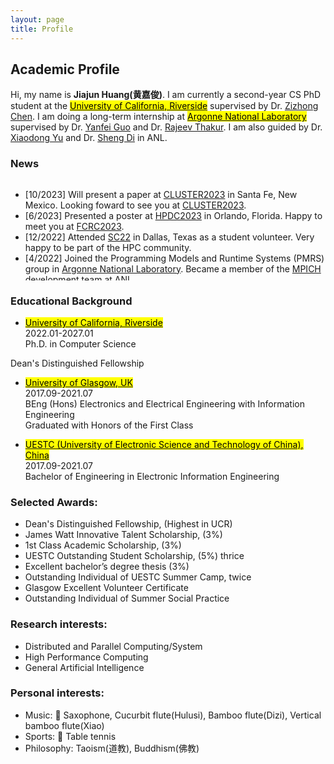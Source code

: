 ```yaml
---
layout: page
title: Profile
---
```


## Academic Profile
Hi, my name is **Jiajun Huang(黄嘉俊)**. I am currently a second-year CS PhD student at the [<mark>University of California, Riverside</mark>](https://www.ucr.edu) supervised by Dr. [Zizhong Chen](https://www.cs.ucr.edu/~chen/superlab/people.html). I am doing a long-term internship at [<mark>Argonne National Laboratory</mark>](https://www.anl.gov) supervised by Dr. [Yanfei Guo](https://www.anl.gov/profile/yanfei-guo) and Dr. [Rajeev Thakur](https://web.cels.anl.gov/~thakur/). I am also guided by Dr. [Xiaodong Yu](https://xiaodong-yu.github.io) and Dr. [Sheng Di](https://www.mcs.anl.gov/~shdi/) in ANL.

<h3>News</h3>
<div style="height: 160px; overflow: auto;">
<ul>
    <li>
		[10/2023] Will present a paper at <a href="https://clustercomp.org/2023/">CLUSTER2023</a> in Santa Fe, New Mexico. Looking foward to see you at <a href="https://fcrc.acm.org">CLUSTER2023</a>.
	</li>
    <li>
		[6/2023] Presented a poster at <a href="https://www.hpdc.org/2023/">HPDC2023</a> in Orlando, Florida. Happy to meet you at <a href="https://fcrc.acm.org">FCRC2023</a>.
	</li>
	<li>
		[12/2022] Attended <a href="https://sc22.supercomputing.org">SC22</a> in Dallas, Texas as a student volunteer. Very happy to be part of the HPC community.
	</li>
    <li>
        [4/2022] Joined the Programming Models and Runtime Systems (PMRS) group in <a href="https://www.anl.gov">Argonne National Laboratory</a>. Became a member of the <a href="https://www.mpich.org">MPICH</a> development team at ANL. 
    </li>
    <li>
        [1/2022] Started my life as a PhD student in <a href="https://www.ucr.edu">University of California, Riverside</a>. Became a member of the <a href="https://www.cs.ucr.edu/~chen/superlab/index.html">SuperLab</a> at UCR. 
    </li>
</ul>
</div>

### Educational Background

* [<mark>University of California, Riverside</mark>](https://www.ucr.edu)  
2022.01-2027.01  
Ph.D. in Computer Science

Dean's Distinguished Fellowship

* [<mark>University of Glasgow, UK</mark>](https://www.gla.ac.uk)  
2017.09-2021.07  
BEng (Hons) Electronics and Electrical Engineering with Information Engineering  
Graduated with Honors of the First Class  

* [<mark>UESTC (University of Electronic Science and Technology of China), China</mark>](https://en.uestc.edu.cn)   
2017.09-2021.07    
Bachelor of Engineering in Electronic Information Engineering  

### Selected Awards:
- Dean's Distinguished Fellowship, (Highest in UCR) 
- James Watt Innovative Talent Scholarship, (3%)
- 1st Class Academic Scholarship, (3%)
- UESTC Outstanding Student Scholarship, (5%) thrice 
- Excellent bachelor’s degree thesis (3%)
- Outstanding Individual of UESTC Summer Camp, twice
- Glasgow Excellent Volunteer Certificate
- Outstanding Individual of Summer Social Practice 

### Research interests:
- Distributed and Parallel Computing/System
- High Performance Computing
- General Artificial Intelligence

### Personal interests:
- Music: 🎷 Saxophone, Cucurbit flute(Hulusi), Bamboo flute(Dizi), Vertical bamboo flute(Xiao)   
- Sports: 🏓 Table tennis
- Philosophy: Taoism(道教), Buddhism(佛教)
<script type='text/javascript' id='clustrmaps' src='//cdn.clustrmaps.com/map_v2.js?cl=000000&w=500&t=tt&d=RKFC0tf2HkUKuOKvsqRsBycAaOSTK6mnDby741hhPhI&co=ffffff&cmo=3acc3a&cmn=ff5353&ct=ffffff'></script>
